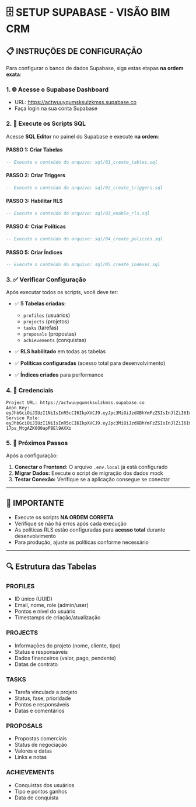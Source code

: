 # 🗄️ SETUP SUPABASE - VISÃO BIM CRM

## 📋 INSTRUÇÕES DE CONFIGURAÇÃO

Para configurar o banco de dados Supabase, siga estas etapas **na ordem exata**:

### 1. 🌐 Acesse o Supabase Dashboard
- URL: https://actwuuyqumsksulzkmss.supabase.co
- Faça login na sua conta Supabase

### 2. 📝 Execute os Scripts SQL

Acesse **SQL Editor** no painel do Supabase e execute **na ordem**:

#### **PASSO 1:** Criar Tabelas
```sql
-- Execute o conteúdo do arquivo: sql/01_create_tables.sql
```

#### **PASSO 2:** Criar Triggers
```sql
-- Execute o conteúdo do arquivo: sql/02_create_triggers.sql
```

#### **PASSO 3:** Habilitar RLS
```sql
-- Execute o conteúdo do arquivo: sql/03_enable_rls.sql
```

#### **PASSO 4:** Criar Políticas
```sql
-- Execute o conteúdo do arquivo: sql/04_create_policies.sql
```

#### **PASSO 5:** Criar Índices
```sql
-- Execute o conteúdo do arquivo: sql/05_create_indexes.sql
```

### 3. ✅ Verificar Configuração

Após executar todos os scripts, você deve ter:

- ✅ **5 Tabelas criadas:**
  - `profiles` (usuários)
  - `projects` (projetos)
  - `tasks` (tarefas)
  - `proposals` (propostas)
  - `achievements` (conquistas)

- ✅ **RLS habilitado** em todas as tabelas
- ✅ **Políticas configuradas** (acesso total para desenvolvimento)
- ✅ **Índices criados** para performance

### 4. 🔐 Credenciais

```
Project URL: https://actwuuyqumsksulzkmss.supabase.co
Anon Key: eyJhbGciOiJIUzI1NiIsInR5cCI6IkpXVCJ9.eyJpc3MiOiJzdXBhYmFzZSIsInJlZiI6ImFjdHd1dXlxdW1za3N1bHprbXNzIiwicm9sZSI6ImFub24iLCJpYXQiOjE3NTQ0MjU5OTYsImV4cCI6MjA3MDAwMTk5Nn0.eeWR_E8aI3zTtgJSseF5FrJtvBIyHjrDvVCqRhfCOYw
Service Role: eyJhbGciOiJIUzI1NiIsInR5cCI6IkpXVCJ9.eyJpc3MiOiJzdXBhYmFzZSIsInJlZiI6ImFjdHd1dXlxdW1za3N1bHprbXNzIiwicm9sZSI6InNlcnZpY2Vfcm9sZSIsImlhdCI6MTc1NDQyNTk5NiwiZXhwIjoyMDcwMDAxOTk2fQ.gAxkkXmrW_UJJllPC-17ps_MtgAZK6O0apPBEl9AXXo
```

### 5. 🎯 Próximos Passos

Após a configuração:

1. **Conectar o Frontend:** O arquivo `.env.local` já está configurado
2. **Migrar Dados:** Execute o script de migração dos dados mock
3. **Testar Conexão:** Verifique se a aplicação consegue se conectar

---

## 🚨 IMPORTANTE

- Execute os scripts **NA ORDEM CORRETA**
- Verifique se não há erros após cada execução
- As políticas RLS estão configuradas para **acesso total** durante desenvolvimento
- Para produção, ajuste as políticas conforme necessário

---

## 🔍 Estrutura das Tabelas

### PROFILES
- ID único (UUID)
- Email, nome, role (admin/user)
- Pontos e nível do usuário
- Timestamps de criação/atualização

### PROJECTS
- Informações do projeto (nome, cliente, tipo)
- Status e responsáveis
- Dados financeiros (valor, pago, pendente)
- Datas de contrato

### TASKS
- Tarefa vinculada a projeto
- Status, fase, prioridade
- Pontos e responsáveis
- Datas e comentários

### PROPOSALS
- Propostas comerciais
- Status de negociação
- Valores e datas
- Links e notas

### ACHIEVEMENTS
- Conquistas dos usuários
- Tipo e pontos ganhos
- Data de conquista
